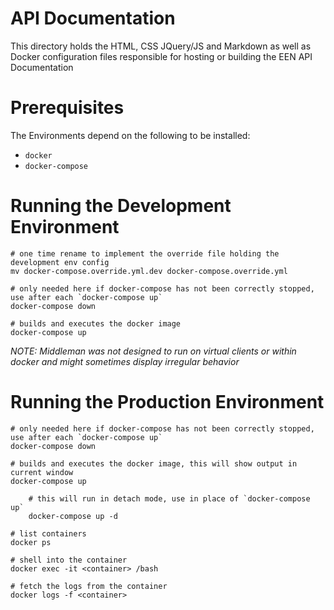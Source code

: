 # API Documentation


This directory holds the HTML, CSS JQuery/JS and Markdown as well as Docker configuration files responsible for hosting or building the EEN API Documentation


# Prerequisites


The Environments depend on the following to be installed:

  - `docker`
  - `docker-compose`


# Running the Development Environment


```shell
# one time rename to implement the override file holding the development env config
mv docker-compose.override.yml.dev docker-compose.override.yml

# only needed here if docker-compose has not been correctly stopped, use after each `docker-compose up`
docker-compose down

# builds and executes the docker image
docker-compose up
```

*NOTE: Middleman was not designed to run on virtual clients or within docker and might sometimes display irregular behavior*


# Running the Production Environment


```shell
# only needed here if docker-compose has not been correctly stopped, use after each `docker-compose up`
docker-compose down

# builds and executes the docker image, this will show output in current window
docker-compose up

    # this will run in detach mode, use in place of `docker-compose up`
    docker-compose up -d

# list containers
docker ps

# shell into the container
docker exec -it <container> /bash

# fetch the logs from the container
docker logs -f <container>
```
